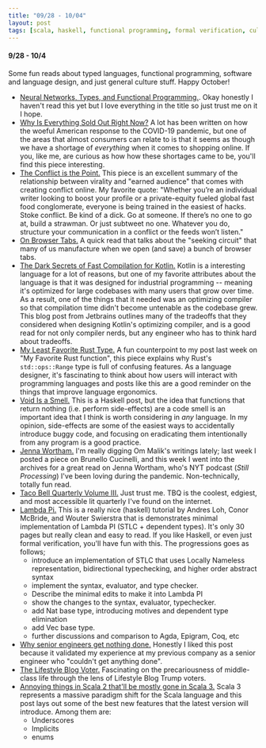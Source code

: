 ```yaml
---
title: "09/28 - 10/04"
layout: post
tags: [scala, haskell, functional programming, formal verification, culture, programming languages, rust, neural networks, types, literature, working]
---
```


#### 9/28 - 10/4

Some fun reads about typed languages, functional programming, software and language design, and just general culture stuff.  Happy October!

* [Neural Networks, Types, and Functional Programming.](http://colah.github.io/posts/2015-09-NN-Types-FP/).  Okay honestly I haven't read this yet but I love everything in the title so just trust me on it I hope.
* [Why Is Everything Sold Out Right Now?](https://www.theatlantic.com/technology/archive/2020/09/pandemic-broke-online-shopping/616353/)  A lot has been written on how the woeful American response to the COVID-19 pandemic, but one of the areas that almost consumers can relate to is that it seems as though we have a shortage of _everything_ when it comes to shopping online.  If you, like me, are curious as how how these shortages came to be, you'll find this piece interesting.
* [The Conflict is the Point.](https://themargins.substack.com/p/the-conflict-is-the-point)  This piece is an excellent summary of the relationship between virality and "earned audience" that comes with creating conflict online.  My favorite quote: "Whether you’re an individual writer looking to boost your profile or a private-equity fueled global fast food conglomerate, everyone is being trained in the easiest of hacks. Stoke conflict. Be kind of a dick. Go at someone. If there’s no one to go at, build a strawman. Or just subtweet no one. Whatever you do, structure your communication in a conflict or the feeds won’t listen."
* [On Browser Tabs.](https://abuqader.substack.com/p/on-browser-tabs)  A quick read that talks about the "seeking circuit" that many of us manufacture when we open (and save) a bunch of browser tabs.  
* [The Dark Secrets of Fast Compilation for Kotlin.](https://blog.jetbrains.com/kotlin/2020/09/the-dark-secrets-of-fast-compilation-for-kotlin/)  Kotlin is a interesting language for a lot of reasons, but one of my favorite attributes about the language is that it was designed for industrial programming -- meaning it's optimized for large codebases with many users that grow over time.  As a result, one of the things that it needed was an optimizing compiler so that compilation time didn't become untenable as the codebase grew.  This blog post from Jetbrains outlines many of the tradeoffs that they considered when designing Kotlin's optimizing compiler, and is a good read for not only compiler nerds, but any engineer who has to think hard about tradeoffs.
* [My Least Favorite Rust Type.](https://ridiculousfish.com/blog/posts/least-favorite-rust-type.html)  A fun counterpoint to my post last week on "My Favorite Rust function", this piece explains why Rust's `std::ops::Range` type is full of confusing features.  As a language designer, it's fascinating to think about how users will interact with programming languages and posts like this are a good reminder on the things that improve language ergonomics.  
* [Void Is a Smell.](https://tech.freckle.com/2020/09/23/void-is-a-smell/)  This is a Haskell post, but the idea that functions that return nothing (i.e. perform side-effects) are a code smell is an important idea that I think is worth considering in _any_ language.  In my opinion, side-effects are some of the easiest ways to accidentally introduce buggy code, and focusing on eradicating them intentionally from any program is a good practice.
* [Jenna Wortham.](https://om.co/2015/03/03/jenna-wortham-new-york-times-writer/)  I'm really digging Om Malik's writings lately; last week I posted a piece on Brunello Cucinelli, and this week I went into the archives for a great read on Jenna Wortham, who's NYT podcast (_Still Processing_) I've been loving during the pandemic.  Non-technically, totally fun read.
* [Taco Bell Quarterly Volume III.](https://tacobellquarterly.org/volume-3-fall-2020/)  Just trust me.  TBQ is the coolest, edgiest, and most accessible lit quarterly I've found on the internet.
* [Lambda Pi.](https://www.andres-loeh.de/LambdaPi/LambdaPi.pdf)  This is a really nice (haskell) tutorial by Andres Loh, Conor McBride, and Wouter Swierstra that is demonstrates minimal implementation of Lambda PI (STLC + dependent types).  It's only 30 pages but really clean and easy to read.  If you like Haskell, or even just formal verification, you'll have fun with this.  The progressions goes as follows;
  * introduce an implementation of STLC that uses Locally Nameless representation, bidirectional typechecking, and higher order abstract syntax
  * implement the syntax, evaluator, and type checker.
  * Describe the minimal edits to make it into Lambda PI
  * show the changes to the syntax, evaluator, typechecker.
  * add Nat base type, introducing motives and dependent type elimination
  * add Vec base type.
  * further discussions and comparison to Agda, Epigram, Coq, etc
* [Why senior engineers get nothing done.](https://swizec.com/blog/why-senior-engineers-get-nothing-done/)  Honestly I liked this post because it validated my experience at my previous company as a senior engineer who "couldn't get anything done".  
* [The Lifestyle Blog Voter.](https://annehelen.substack.com/p/the-lifestyle-blog-voter)  Fascinating on the precariousness of middle-class life through the lens of Lifestyle Blog Trump voters.
* [Annoying things in Scala 2 that'll be mostly gone in Scala 3.](https://blog.softwaremill.com/annoying-things-in-scala-2-thatll-be-mostly-gone-in-scala-3-e1479a6d855c)  Scala 3 represents a massive paradigm shift for the Scala language and this post lays out some of the best new features that the latest version will introduce.  Among them are:
  * Underscores
  * Implicits
  * enums
  